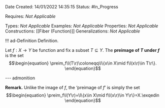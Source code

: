 <br />
<br />

Date Created: 14/01/2022 14:35:15
Status: #In_Progress

Requires: _Not Applicable_

Types: _Not Applicable_
Examples: _Not Applicable_ 
Properties: _Not Applicable_
Constructions: [[Fiber (Function)]]
Generalizations: _Not Applicable_

!!! ad-Definition Definition.

Let $f:X\to Y$ be function and fix a subset $T\subseteq Y$. The **preimage of $T$ under $f$** is the set
$$\begin{equation}
    \preim_f\l(T\r)\coloneqq\l\{x\in X\mid f\l(x\r)\in T\r\}.
\end{equation}$$

--- admonition

**Remark.** Unlike the image of $f$, the $\textrm{`preimage of}$ $f\textrm{'}$ is simply the set
$$\begin{equation}
    \preim_f\l(Y\r)=\l\{x\in X\mid f\l(x\r)\in Y\r\}=X.\exqedin
\end{equation}$$
